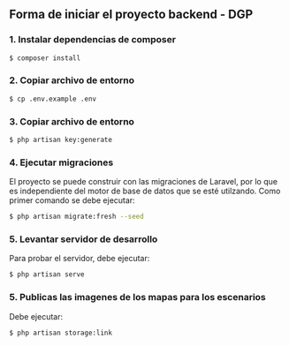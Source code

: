 ## Forma de iniciar el proyecto backend - DGP

### 1. Instalar dependencias de composer

```bash
$ composer install
```

### 2. Copiar archivo de entorno

```bash
$ cp .env.example .env
```

### 3. Copiar archivo de entorno

```bash
$ php artisan key:generate
```

### 4. Ejecutar migraciones
El proyecto se puede construir con las migraciones de Laravel, por lo que es
independiente del motor de base de datos que se esté utilzando. Como primer
comando se debe ejecutar:

```bash
$ php artisan migrate:fresh --seed
```

### 5. Levantar servidor de desarrollo
Para probar el servidor, debe ejecutar:

```bash
$ php artisan serve
```

### 5. Publicas las imagenes de los mapas para los escenarios
Debe ejecutar:

```bash
$ php artisan storage:link
```

